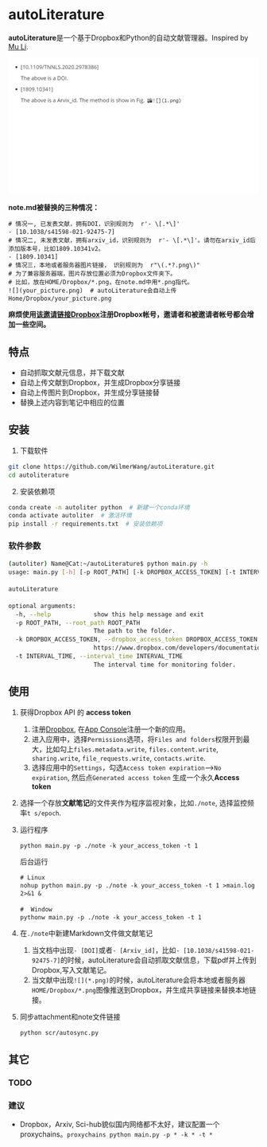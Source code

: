 # autoLiterature
**autoLiterature**是一个基于Dropbox和Python的自动文献管理器。Inspired by [Mu Li](https://www.bilibili.com/video/BV1nA41157y4). 

![一个动图](doc/top.gif)

**note.md被替换的三种情况：**
```
# 情况一, 已发表文献，拥有DOI，识别规则为  r'- \[.*\]'
- [10.1038/s41598-021-92475-7]
# 情况二, 未发表文献，拥有arxiv_id，识别规则为  r'- \[.*\]'。请勿在arxiv_id后添加版本号，比如1809.10341v2。
- [1809.10341]
# 情况三，本地或者服务器图片链接， 识别规则为  r"\(.*?.png\)"
# 为了兼容服务器端，图片存放位置必须为Dropbox文件夹下。
# 比如，放在HOME/Dropbox/*.png，在note.md中用*.png指代。
![](your_picture.png)  # autoLiterature会自动上传Home/Dropbox/your_picture.png 
```

**麻烦使用[该邀请链接Dropbox](https://www.dropbox.com/referrals/AADHfuWXiW9pgDQs2L1aWAjUILZWznjXs2U?src=global9)注册Dropbox帐号，邀请者和被邀请者帐号都会增加一些空间。**

## 特点
- 自动抓取文献元信息，并下载文献
- 自动上传文献到Dropbox，并生成Dropbox分享链接
- 自动上传图片到Dropbox，并生成分享链接替
- 替换上述内容到笔记中相应的位置


## 安装
1. 下载软件
```bash
git clone https://github.com/WilmerWang/autoLiterature.git
cd autoliterature
```

2. 安装依赖项
```bash
conda create -n autoliter python  # 新建一个conda环境
conda activate autoliter  # 激活环境
pip install -r requirements.txt  # 安装依赖项
```
### 软件参数
```bash
(autoliter) Name@Cat:~/autoLiterature$ python main.py -h
usage: main.py [-h] [-p ROOT_PATH] [-k DROPBOX_ACCESS_TOKEN] [-t INTERVAL_TIME]

autoLiterature

optional arguments:
  -h, --help            show this help message and exit
  -p ROOT_PATH, --root_path ROOT_PATH
                        The path to the folder.
  -k DROPBOX_ACCESS_TOKEN, --dropbox_access_token DROPBOX_ACCESS_TOKEN
                        https://www.dropbox.com/developers/documentation/python#tutorial
  -t INTERVAL_TIME, --interval_time INTERVAL_TIME
                        The interval time for monitoring folder.

```

## 使用
1. 获得Dropbox API 的 **access token** 
    1. 注册[Dropbox](https://www.dropbox.com/referrals/AADHfuWXiW9pgDQs2L1aWAjUILZWznjXs2U?src=global9), 在[App Console](https://www.dropbox.com/developers/apps)注册一个新的应用。
    2. 进入应用中，选择`Permissions`选项，将`Files and folders`权限开到最大，比如勾上`files.metadata.write`, `files.content.write`, `sharing.write`, `file_requests.write`, `contacts.write`. 
    3. 选择应用中的`Settings`，勾选`Access token expiration`-->`No expiration`, 然后点`Generated access token` 生成一个永久**Access token**
2. 选择一个存放**文献笔记**的文件夹作为程序监视对象，比如`./note`, 选择监控频率`t s/epoch`.
3. 运行程序
    ```
    python main.py -p ./note -k your_access_token -t 1
    ```
    后台运行
    ```
    # Linux
    nohup python main.py -p ./note -k your_access_token -t 1 >main.log 2>&1 &

    #  Window
    pythonw main.py -p ./note -k your_access_token -t 1
    ```
4. 在`./note`中新建Markdown文件做文献笔记  
    1. 当文档中出现`- [DOI]`或者`- [Arxiv_id]`，比如`- [10.1038/s41598-021-92475-7]`的时候，autoLiterature会自动抓取文献信息，下载pdf并上传到Dropbox,写入文献笔记。
    2. 当文献中出现`![](*.png)`的时候，autoLiterature会将本地或者服务器`HOME/Dropbox/*.png`图像推送到Dropbox，并生成共享链接来替换本地链接。

5. 同步attachment和note文件链接
    ```bash
    python scr/autosync.py
    ```

## 其它
### TODO

### 建议
- Dropbox，Arxiv, Sci-hub貌似国内网络都不太好，建议配置一个proxychains。`proxychains python main.py -p * -k * -t *`

